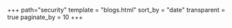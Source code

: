 +++
path="security"
template = "blogs.html"
sort_by = "date"
transparent = true
paginate_by = 10
+++
